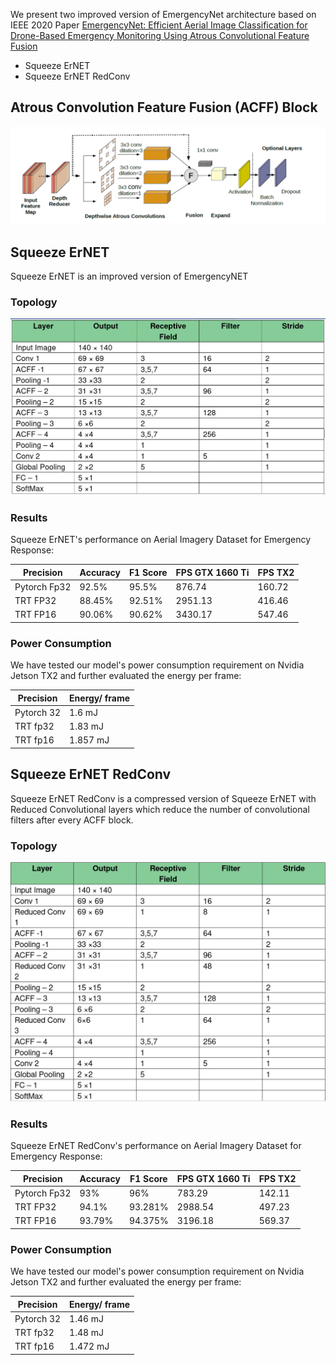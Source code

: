 We present two improved version of EmergencyNet architecture based on IEEE 2020 Paper  [EmergencyNet: Efficient Aerial Image Classification for Drone-Based Emergency Monitoring Using Atrous Convolutional Feature Fusion](https://ieeexplore.ieee.org/abstract/document/9050881)
 - Squeeze ErNET 
 - Squeeze ErNET RedConv
 
## Atrous Convolution Feature Fusion (ACFF) Block 
![ACFF Block](/code/disaster_detection/resources/ACFF.png)

## Squeeze ErNET 
Squeeze ErNET is an improved version of EmergencyNET 
### Topology 
![Squeeze ErNET Topology](/code/disaster_detection/resources/sq_ernet_topology.png)

### Results
Squeeze ErNET's performance on Aerial Imagery Dataset for Emergency Response:

| Precision | Accuracy | F1 Score | FPS GTX 1660 Ti | FPS TX2|
|-----| ---------|----------|---------|------|
| Pytorch Fp32| 92.5%	| 95.5% | 876.74 | 160.72|
| TRT FP32 | 88.45%	| 92.51%| 2951.13| 416.46	|
| TRT FP16|90.06%	|90.62%| 3430.17 |547.46|

### Power Consumption
We have tested our model's power consumption requirement on Nvidia Jetson TX2 and further evaluated the energy per frame:

|Precision| Energy/ frame|
|---------|--------------|
|Pytorch 32| 1.6 mJ|
|TRT fp32|1.83 mJ|
|TRT fp16|1.857 mJ|



## Squeeze ErNET RedConv 
Squeeze ErNET RedConv is a compressed version of Squeeze ErNET with Reduced Convolutional layers which reduce the number of convolutional filters after every ACFF block. 

### Topology
![Squeeze ErNET RedConv Topology](/code/disaster_detection/resources/redconv_topology.png)

### Results
Squeeze ErNET RedConv's performance on Aerial Imagery Dataset for Emergency Response:

| Precision | Accuracy | F1 Score | FPS GTX 1660 Ti | FPS TX2|
|-----|-------------|----------|-------|--------|
| Pytorch Fp32| 93%| 96% |783.29|142.11	|
| TRT FP32 | 94.1%	|93.281%| 2988.54|497.23	|
| TRT FP16|93.79%	|94.375%| 3196.18|569.37|

### Power Consumption
We have tested our model's power consumption requirement on Nvidia Jetson TX2 and further evaluated the energy per frame:

|Precision| Energy/ frame|
|---------|--------------|
|Pytorch 32|1.46 mJ|
|TRT fp32|1.48 mJ|
|TRT fp16|1.472 mJ|
